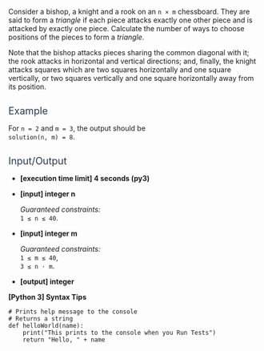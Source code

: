 <p>Consider a bishop, a knight and a rook on an <code>n × m</code> chessboard. They are said to form a <em>triangle</em> if each piece attacks exactly one other piece and is attacked by exactly one piece. Calculate the number of ways to choose positions of the pieces to form a <em>triangle</em>.</p>
<p>Note that the bishop attacks pieces sharing the common diagonal with it; the rook attacks in horizontal and vertical directions; and, finally, the knight attacks squares which are two squares horizontally and one square vertically, or two squares vertically and one square horizontally away from its position.</p>
<p><img src="https://codesignal.s3.amazonaws.com/tasks/chessTriangle/img/moves.png?_tm=1624651705661" alt /></p>
<p><span class="markdown--header" style="color:#2b3b52;font-size:1.4em">Example</span></p>
<p>For <code>n = 2</code> and <code>m = 3</code>, the output should be<br />
<code>solution(n, m) = 8</code>.</p>
<p><img src="https://codesignal.s3.amazonaws.com/tasks/chessTriangle/img/combinations.png?_tm=1624651705890" alt /></p>
<p><span class="markdown--header" style="color:#2b3b52;font-size:1.4em">Input/Output</span></p>
<ul>
<li>
<p><strong>[execution time limit] 4 seconds (py3)</strong></p>
</li>
<li>
<p><strong>[input] integer n</strong></p>
<p><em>Guaranteed constraints:</em><br />
<code>1 ≤ n ≤ 40</code>.</p>
</li>
<li>
<p><strong>[input] integer m</strong></p>
<p><em>Guaranteed constraints:</em><br />
<code>1 ≤ m ≤ 40</code>,<br />
<code>3 ≤ n · m</code>.</p>
</li>
<li>
<p><strong>[output] integer</strong></p>
</li>
</ul>
<p><strong>[Python 3] Syntax Tips</strong></p>
<pre><code class="language-python"><span class="hljs-comment"># Prints help message to the console</span>
<span class="hljs-comment"># Returns a string</span>
<span class="hljs-keyword">def</span> <span class="hljs-title function_">helloWorld</span>(<span class="hljs-params">name</span>):
    <span class="hljs-built_in">print</span>(<span class="hljs-string">"This prints to the console when you Run Tests"</span>)
    <span class="hljs-keyword">return</span> <span class="hljs-string">"Hello, "</span> + name

</code></pre>
